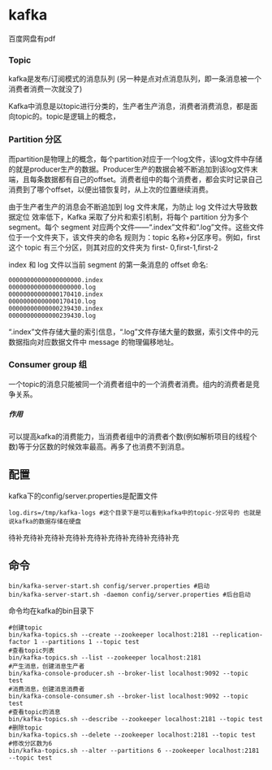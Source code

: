 # kafka

百度网盘有pdf

### Topic 

kafka是发布/订阅模式的消息队列 (另一种是点对点消息队列，即一条消息被一个消费者消费一次就没了)

Kafka中消息是以topic进行分类的，生产者生产消息，消费者消费消息，都是面向topic的。topic是逻辑上的概念，

### Partition 分区

而partition是物理上的概念，每个partition对应于一个log文件，该log文件中存储的就是producer生产的数据。Producer生产的数据会被不断追加到该log文件末端，且每条数据都有自己的offset。消费者组中的每个消费者，都会实时记录自己消费到了哪个offset，以便出错恢复时，从上次的位置继续消费。

由于生产者生产的消息会不断追加到 log 文件末尾，为防止 log 文件过大导致数据定位
效率低下，Kafka 采取了分片和索引机制，将每个 partition 分为多个 segment。每个 segment
对应两个文件——“.index”文件和“.log”文件。这些文件位于一个文件夹下，该文件夹的命名
规则为：topic 名称+分区序号。例如，first 这个 topic 有三个分区，则其对应的文件夹为 first-
0,first-1,first-2

index 和 log 文件以当前 segment 的第一条消息的 offset 命名:

```
00000000000000000000.index
00000000000000000000.log
00000000000000170410.index
00000000000000170410.log
00000000000000239430.index
00000000000000239430.log
```

“.index”文件存储大量的索引信息，“.log”文件存储大量的数据，索引文件中的元数据指向对应数据文件中 message 的物理偏移地址。

### Consumer group 组

一个topic的消息只能被同一个消费者组中的一个消费者消费。组内的消费者是竞争关系。

##### 作用

可以提高kafka的消费能力，当消费者组中的消费者个数(例如解析项目的线程个数)等于分区数的时候效率最高。再多了也消费不到消息。

## 配置

kafka下的config/server.properties是配置文件

```
log.dirs=/tmp/kafka-logs #这个目录下是可以看到kafka中的topic-分区号的 也就是说kafka的数据存储在硬盘
```

待补充待补充待补充待补充待补充待补充待补充待补充

## 命令

```
bin/kafka-server-start.sh config/server.properties #启动
bin/kafka-server-start.sh -daemon config/server.properties #后台启动
```

命令均在kafka的bin目录下

```
#创建topic
bin/kafka-topics.sh --create --zookeeper localhost:2181 --replication-factor 1 --partitions 1 --topic test
#查看topic列表
bin/kafka-topics.sh --list --zookeeper localhost:2181
#产生消息，创建消息生产者
bin/kafka-console-producer.sh --broker-list localhost:9092 --topic test
#消费消息，创建消息消费者
bin/kafka-console-consumer.sh --broker-list localhost:9092 --topic test
#查看topic的消息
bin/kafka-topics.sh --describe --zookeeper localhost:2181 --topic test
#删除topic
bin/kafka-topics.sh --delete --zookeeper localhost:2181 --topic test
#修改分区数为6
bin/kafka-topics.sh --alter --partitions 6 --zookeeper localhost:2181 --topic test
```

